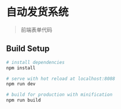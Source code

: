 自动发货系统
================
>前端表单代码

## Build Setup

``` bash
# install dependencies
npm install

# serve with hot reload at localhost:8088
npm run dev

# build for production with minification
npm run build


